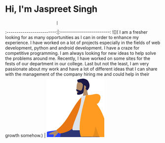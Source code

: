 # Hi, I'm Jaspreet Singh

                           |  
:-------------------------:|:-------------------------:
![](
I am a fresher looking for as many opportunities as I can in order to enhance my experience. I have worked on a lot of projects especially in the fields of web development, python and android development. I have a craze for competitive programming. I am always looking for new ideas to help solve the problems around me. Recently, I have worked on some sites for the fests of our department in our college.
Last but not the least, I am very passionate about my work and have a lot of different ideas that I can share with the management of the company hiring me and could help in their growth somehow.)  |  ![](https://raw.githubusercontent.com/Jaspreet-Singh5/Jaspreet-Singh5/master/Jaspreet-Singh5.png)


